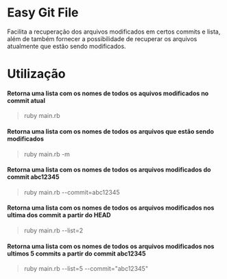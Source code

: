 Easy Git File
=============

Facilita a recuperação dos arquivos modificados em certos commits e lista, além de também fornecer a possibilidade de recuperar os arquivos atualmente que estão sendo modificados.


# Utilização
	
#### Retorna uma lista com os nomes de todos os aquivos modificados no commit atual
> ruby main.rb

#### Retorna uma lista com os nomes de todos os arquivos que estão sendo modificados
> ruby main.rb -m

#### Retorna uma lista com os nomes de todos os arquivos modificados do commit abc12345
> ruby main.rb --commit=abc12345

#### Retorna uma lista com os nomes de todos os arquivos modificados nos ultima dos commit a partir do HEAD
> ruby main.rb --list=2

#### Retorna uma lista com os nomes de todos os arquivos modificados nos ultimos 5 commits a partir do commit abc12345
> ruby main.rb --list=5 --commit="abc12345" 